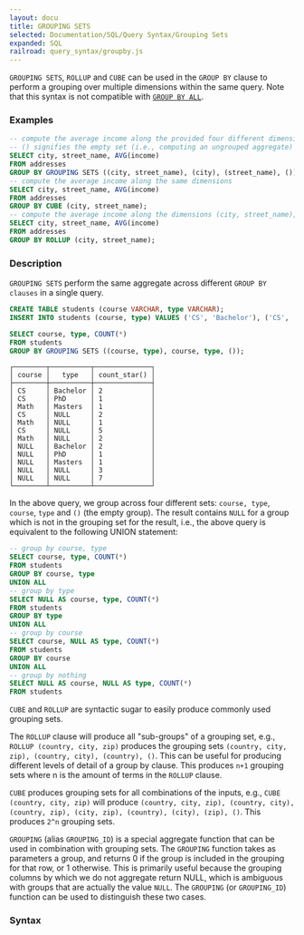 ```yaml
---
layout: docu
title: GROUPING SETS
selected: Documentation/SQL/Query Syntax/Grouping Sets
expanded: SQL
railroad: query_syntax/groupby.js
---
```

`GROUPING SETS`, `ROLLUP` and `CUBE` can be used in the `GROUP BY` clause to perform a grouping over multiple dimensions within the same query. 
Note that this syntax is not compatible with [`GROUP BY ALL`](./groupby#group-by-all).

### Examples

```sql
-- compute the average income along the provided four different dimensions
-- () signifies the empty set (i.e., computing an ungrouped aggregate)
SELECT city, street_name, AVG(income)
FROM addresses
GROUP BY GROUPING SETS ((city, street_name), (city), (street_name), ());
-- compute the average income along the same dimensions
SELECT city, street_name, AVG(income)
FROM addresses
GROUP BY CUBE (city, street_name);
-- compute the average income along the dimensions (city, street_name), (city) and ()
SELECT city, street_name, AVG(income)
FROM addresses
GROUP BY ROLLUP (city, street_name);
```

### Description
`GROUPING SETS` perform the same aggregate across different `GROUP BY clauses` in a single query.

```sql
CREATE TABLE students (course VARCHAR, type VARCHAR);
INSERT INTO students (course, type) VALUES ('CS', 'Bachelor'), ('CS', 'Bachelor'), ('CS', 'PhD'), ('Math', 'Masters'), ('CS', NULL), ('CS', NULL), ('Math', NULL);
```

```sql
SELECT course, type, COUNT(*)
FROM students
GROUP BY GROUPING SETS ((course, type), course, type, ());
```
```
┌────────┬──────────┬──────────────┐
│ course │   type   │ count_star() │
├────────┼──────────┼──────────────┤
│ CS     │ Bachelor │ 2            │
│ CS     │ PhD      │ 1            │
│ Math   │ Masters  │ 1            │
│ CS     │ NULL     │ 2            │
│ Math   │ NULL     │ 1            │
│ CS     │ NULL     │ 5            │
│ Math   │ NULL     │ 2            │
│ NULL   │ Bachelor │ 2            │
│ NULL   │ PhD      │ 1            │
│ NULL   │ Masters  │ 1            │
│ NULL   │ NULL     │ 3            │
│ NULL   │ NULL     │ 7            │
└────────┴──────────┴──────────────┘
```

In the above query, we group across four different sets: `course, type`, `course`, `type` and `()` (the empty group). The result contains `NULL` for a group which is not in the grouping set for the result, i.e., the above query is equivalent to the following UNION statement:

```sql
-- group by course, type
SELECT course, type, COUNT(*)
FROM students
GROUP BY course, type
UNION ALL
-- group by type
SELECT NULL AS course, type, COUNT(*)
FROM students
GROUP BY type
UNION ALL
-- group by course
SELECT course, NULL AS type, COUNT(*)
FROM students
GROUP BY course
UNION ALL
-- group by nothing
SELECT NULL AS course, NULL AS type, COUNT(*)
FROM students
```

`CUBE` and `ROLLUP` are syntactic sugar to easily produce commonly used grouping sets.

The `ROLLUP` clause will produce all "sub-groups" of a grouping set, e.g., `ROLLUP (country, city, zip)` produces the grouping sets `(country, city, zip), (country, city), (country), ()`. This can be useful for producing different levels of detail of a group by clause. This produces `n+1` grouping sets where n is the amount of terms in the `ROLLUP` clause.

`CUBE` produces grouping sets for all combinations of the inputs, e.g., `CUBE (country, city, zip)` will produce `(country, city, zip), (country, city), (country, zip), (city, zip), (country), (city), (zip), ()`. This produces `2^n` grouping sets.

`GROUPING` (alias `GROUPING_ID`) is a special aggregate function that can be used in combination with grouping sets. The `GROUPING` function takes as parameters a group, and returns 0 if the group is included in the grouping for that row, or 1 otherwise. This is primarily useful because the grouping columns by which we do not aggregate return NULL, which is ambiguous with groups that are actually the value `NULL`. The `GROUPING` (or `GROUPING_ID`) function can be used to distinguish these two cases.

### Syntax
<div id="rrdiagram"></div>
